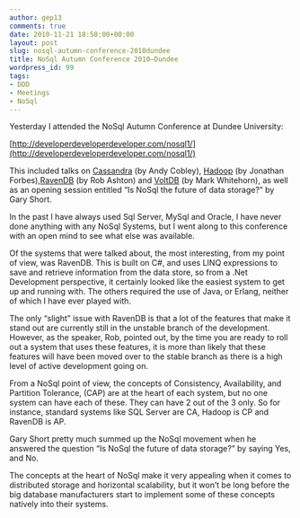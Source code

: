 ```yaml
---
author: gep13
comments: true
date: 2010-11-21 18:50:00+00:00
layout: post
slug: nosql-autumn-conference-2010dundee
title: NoSql Autumn Conference 2010–Dundee
wordpress_id: 99
tags:
- DDD
- Meetings
- NoSql
---
```


Yesterday I attended the NoSql Autumn Conference at Dundee University:

 

[http://developerdeveloperdeveloper.com/nosql1/](http://developerdeveloperdeveloper.com/nosql1/)

 

This included talks on [Cassandra](http://cassandra.apache.org/) (by Andy Cobley), [Hadoop](http://hadoop.apache.org/) (by Jonathan Forbes),[RavenDB](http://ravendb.net/) (by Rob Ashton) and [VoltDB](http://voltdb.com/) (by Mark Whitehorn), as well as an opening session entitled “Is NoSql the future of data storage?” by Gary Short.

 

In the past I have always used Sql Server, MySql and Oracle, I have never done anything with any NoSql Systems, but I went along to this conference with an open mind to see what else was available.

 

Of the systems that were talked about, the most interesting, from my point of view, was RavenDB. This is built on C#, and uses LINQ expressions to save and retrieve information from the data store, so from a .Net Development perspective, it certainly looked like the easiest system to get up and running with. The others required the use of Java, or Erlang, neither of which I have ever played with.

 

The only “slight” issue with RavenDB is that a lot of the features that make it stand out are currently still in the unstable branch of the development. However, as the speaker, Rob, pointed out, by the time you are ready to roll out a system that uses these features, it is more than likely that these features will have been moved over to the stable branch as there is a high level of active development going on.

 

From a NoSql point of view, the concepts of Consistency, Availability, and Partition Tolerance, (CAP) are at the heart of each system, but no one system can have each of these. They can have 2 out of the 3 only. So for instance, standard systems like SQL Server are CA, Hadoop is CP and RavenDB is AP.

 

Gary Short pretty much summed up the NoSql movement when he answered the question “Is NoSql the future of data storage?” by saying Yes, and No.

 

The concepts at the heart of NoSql make it very appealing when it comes to distributed storage and horizontal scalability, but it won’t be long before the big database manufacturers start to implement some of these concepts natively into their systems.
